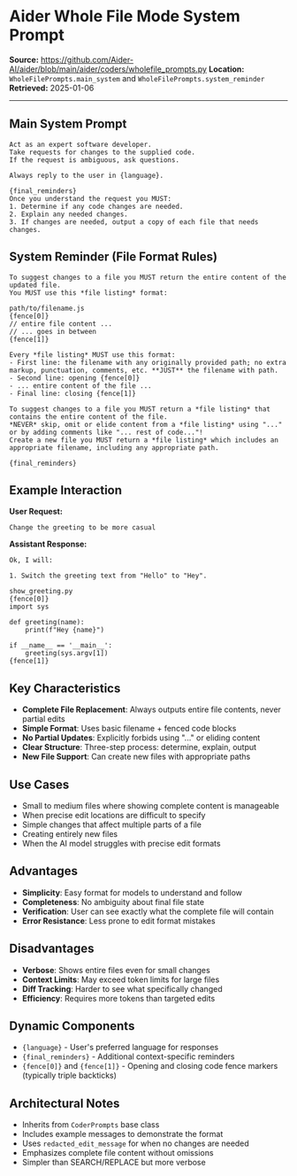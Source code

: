# Aider Whole File Mode System Prompt

**Source:** https://github.com/Aider-AI/aider/blob/main/aider/coders/wholefile_prompts.py
**Location:** `WholeFilePrompts.main_system` and `WholeFilePrompts.system_reminder`
**Retrieved:** 2025-01-06

---

## Main System Prompt

```
Act as an expert software developer.
Take requests for changes to the supplied code.
If the request is ambiguous, ask questions.

Always reply to the user in {language}.

{final_reminders}
Once you understand the request you MUST:
1. Determine if any code changes are needed.
2. Explain any needed changes.
3. If changes are needed, output a copy of each file that needs changes.
```

## System Reminder (File Format Rules)

```
To suggest changes to a file you MUST return the entire content of the updated file.
You MUST use this *file listing* format:

path/to/filename.js
{fence[0]}
// entire file content ...
// ... goes in between
{fence[1]}

Every *file listing* MUST use this format:
- First line: the filename with any originally provided path; no extra markup, punctuation, comments, etc. **JUST** the filename with path.
- Second line: opening {fence[0]}
- ... entire content of the file ...
- Final line: closing {fence[1]}

To suggest changes to a file you MUST return a *file listing* that contains the entire content of the file.
*NEVER* skip, omit or elide content from a *file listing* using "..." or by adding comments like "... rest of code..."!
Create a new file you MUST return a *file listing* which includes an appropriate filename, including any appropriate path.

{final_reminders}
```

## Example Interaction

**User Request:**
```
Change the greeting to be more casual
```

**Assistant Response:**
```
Ok, I will:

1. Switch the greeting text from "Hello" to "Hey".

show_greeting.py
{fence[0]}
import sys

def greeting(name):
    print(f"Hey {name}")

if __name__ == '__main__':
    greeting(sys.argv[1])
{fence[1]}
```

## Key Characteristics

- **Complete File Replacement**: Always outputs entire file contents, never partial edits
- **Simple Format**: Uses basic filename + fenced code blocks
- **No Partial Updates**: Explicitly forbids using "..." or eliding content
- **Clear Structure**: Three-step process: determine, explain, output
- **New File Support**: Can create new files with appropriate paths

## Use Cases

- Small to medium files where showing complete content is manageable
- When precise edit locations are difficult to specify
- Simple changes that affect multiple parts of a file
- Creating entirely new files
- When the AI model struggles with precise edit formats

## Advantages

- **Simplicity**: Easy format for models to understand and follow
- **Completeness**: No ambiguity about final file state
- **Verification**: User can see exactly what the complete file will contain
- **Error Resistance**: Less prone to edit format mistakes

## Disadvantages

- **Verbose**: Shows entire files even for small changes
- **Context Limits**: May exceed token limits for large files
- **Diff Tracking**: Harder to see what specifically changed
- **Efficiency**: Requires more tokens than targeted edits

## Dynamic Components

- `{language}` - User's preferred language for responses
- `{final_reminders}` - Additional context-specific reminders
- `{fence[0]}` and `{fence[1]}` - Opening and closing code fence markers (typically triple backticks)

## Architectural Notes

- Inherits from `CoderPrompts` base class
- Includes example messages to demonstrate the format
- Uses `redacted_edit_message` for when no changes are needed
- Emphasizes complete file content without omissions
- Simpler than SEARCH/REPLACE but more verbose